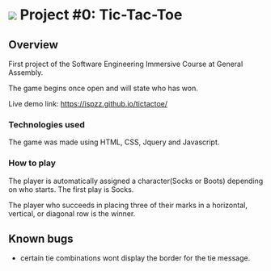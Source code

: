 # ![](https://ga-dash.s3.amazonaws.com/production/assets/logo-9f88ae6c9c3871690e33280fcf557f33.png) Project #0: Tic-Tac-Toe

## Overview

First project of the Software Engineering Immersive Course at General Assembly.

The game begins once open and will state who has won.

Live demo link: https://ispzz.github.io/tictactoe/

### Technologies used

The game was made using HTML, CSS, Jquery and Javascript.

### How to play

The player is automatically assigned a character(Socks or Boots) depending on who starts. The first play is Socks.

The player who succeeds in placing three of their marks in a horizontal, vertical, or diagonal row is the winner.

## Known bugs

- certain tie combinations wont display the border for the tie message.

